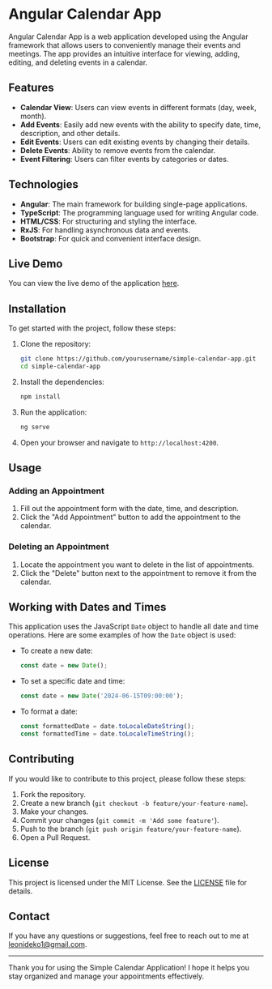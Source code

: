 # Angular Calendar App

Angular Calendar App is a web application developed using the Angular framework that allows users to conveniently manage their events and meetings. The app provides an intuitive interface for viewing, adding, editing, and deleting events in a calendar.

## Features

- **Calendar View**: Users can view events in different formats (day, week, month).
- **Add Events**: Easily add new events with the ability to specify date, time, description, and other details.
- **Edit Events**: Users can edit existing events by changing their details.
- **Delete Events**: Ability to remove events from the calendar.
- **Event Filtering**: Users can filter events by categories or dates.

## Technologies

- **Angular**: The main framework for building single-page applications.
- **TypeScript**: The programming language used for writing Angular code.
- **HTML/CSS**: For structuring and styling the interface.
- **RxJS**: For handling asynchronous data and events.
- **Bootstrap**: For quick and convenient interface design.

## Live Demo

You can view the live demo of the application [here](https://leonid-shamarin-angular17-calendarapp.vercel.app/calendar).

## Installation

To get started with the project, follow these steps:

1. Clone the repository:
    ```sh
    git clone https://github.com/yourusername/simple-calendar-app.git
    cd simple-calendar-app
    ```

2. Install the dependencies:
    ```sh
    npm install
    ```

3. Run the application:
    ```sh
    ng serve
    ```

4. Open your browser and navigate to `http://localhost:4200`.

## Usage

### Adding an Appointment

1. Fill out the appointment form with the date, time, and description.
2. Click the "Add Appointment" button to add the appointment to the calendar.

### Deleting an Appointment

1. Locate the appointment you want to delete in the list of appointments.
2. Click the "Delete" button next to the appointment to remove it from the calendar.

## Working with Dates and Times

This application uses the JavaScript `Date` object to handle all date and time operations. Here are some examples of how the `Date` object is used:

- To create a new date:
    ```javascript
    const date = new Date();
    ```

- To set a specific date and time:
    ```javascript
    const date = new Date('2024-06-15T09:00:00');
    ```

- To format a date:
    ```javascript
    const formattedDate = date.toLocaleDateString();
    const formattedTime = date.toLocaleTimeString();
    ```

## Contributing

If you would like to contribute to this project, please follow these steps:

1. Fork the repository.
2. Create a new branch (`git checkout -b feature/your-feature-name`).
3. Make your changes.
4. Commit your changes (`git commit -m 'Add some feature'`).
5. Push to the branch (`git push origin feature/your-feature-name`).
6. Open a Pull Request.

## License

This project is licensed under the MIT License. See the [LICENSE](LICENSE) file for details.

## Contact

If you have any questions or suggestions, feel free to reach out to me at [leonideko1@gmail.com](mailto:leonideko1@gmail.com).

---

Thank you for using the Simple Calendar Application! I hope it helps you stay organized and manage your appointments effectively.
